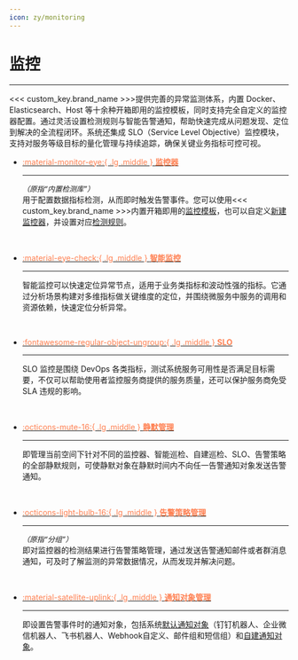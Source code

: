 ```yaml
---
icon: zy/monitoring
---
```

# 监控
---


<<< custom_key.brand_name >>>提供完善的异常监测体系，内置 Docker、Elasticsearch、Host 等十余种开箱即用的监控模板，同时支持完全自定义的监控器配置。通过灵活设置检测规则与智能告警通知，帮助快速完成从问题发现、定位到解决的全流程闭环。系统还集成 SLO（Service Level Objective）监控模块，支持对服务等级目标的量化管理与持续追踪，确保关键业务指标可控可视。


<div class="grid cards" markdown>

-   [<font color=coral> :material-monitor-eye:{ .lg .middle } __监控器__</font>](./monitor/index.md)

    ---

    *<font size=2>（原指“内置检测库”）</font>*    
    用于配置数据指标检测，从而即时触发告警事件。您可以使用<<< custom_key.brand_name >>>内置开箱即用的[监控模板](./monitor/template.md)，也可以自定义[新建监控器](./monitor/index.md#rules)，并设置对应[检测规则](./monitor/index.md#detect)。

    <br/>

-   [<font color=coral> :material-eye-check:{ .lg .middle } __智能监控__</font>](./intelligent-monitoring/index.md)

    ---

    智能监控可以快速定位异常节点，适用于业务类指标和波动性强的指标。它通过分析场景构建对多维指标做关键维度的定位，并围绕微服务中服务的调用和资源依赖，快速定位分析异常。

    <br/>


-   [<font color=coral> :fontawesome-regular-object-ungroup:{ .lg .middle } __SLO__</font>](./slo.md)

    ---

    SLO 监控是围绕 DevOps 各类指标，测试系统服务可用性是否满足目标需要，不仅可以帮助使用者监控服务商提供的服务质量，还可以保护服务商免受 SLA 违规的影响。

    <br/>

-   [<font color=coral> :octicons-mute-16:{ .lg .middle } __静默管理__</font>](./mute-management.md)

    ---

    即管理当前空间下针对不同的监控器、智能巡检、自建巡检、SLO、告警策略的全部静默规则，可使静默对象在静默时间内不向任一告警通知对象发送告警通知。

    <br/>

-   [<font color=coral> :octicons-light-bulb-16:{ .lg .middle } __告警策略管理__</font>](./alert-setting.md)

    ---

    *<font size=2>（原指“分组”）</font>*    
    即对监控器的检测结果进行告警策略管理，通过发送告警通知邮件或者群消息通知，可及时了解监测的异常数据情况，从而发现并解决问题。

    <br/>

-   [<font color=coral> :material-satellite-uplink:{ .lg .middle } __通知对象管理__</font>](./notify-target.md)

    ---

    即设置告警事件时的通知对象，包括系统[默认通知对象](./notify-target.md#default)（钉钉机器人、企业微信机器人、飞书机器人、Webhook自定义、邮件组和短信组）和[自建通知对象](./notify-target.md#custom)。

    </div>




